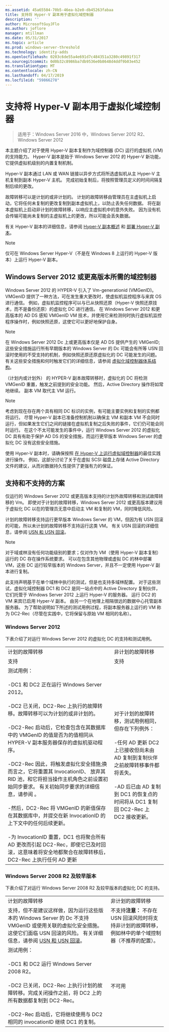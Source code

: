 ```yaml
---
ms.assetid: 45a65504-70b5-46ea-b2e0-db45263fabaa
title: 支持将 Hyper-V 副本用于虚拟化域控制器
description: ''
author: MicrosoftGuyJFlo
ms.author: joflore
manager: mtillman
ms.date: 05/31/2017
ms.topic: article
ms.prod: windows-server-threshold
ms.technology: identity-adds
ms.openlocfilehash: 0203c6de55a4e691d7c484351a3280c49891f317
ms.sourcegitcommit: 0d0b32c8986ba7db9536e0b8648d4ddf9b03e452
ms.translationtype: MT
ms.contentlocale: zh-CN
ms.lasthandoff: 04/17/2019
ms.locfileid: "59866278"
---
```

# <a name="support-for-using-hyper-v-replica-for-virtualized-domain-controllers"></a>支持将 Hyper-V 副本用于虚拟化域控制器

>适用于：Windows Server 2016 中，Windows Server 2012 R2、 Windows Server 2012

本主题介绍了对于使用 Hyper-V 副本复制作为域控制器 (DC) 运行的虚拟机 (VM) 的支持能力。 Hyper-V 副本是始于 Windows Server 2012 的 Hyper-V 新功能，它提供虚拟机级别的内置复制机制。  
  
Hyper-V 副本通过 LAN 或 WAN 链接以异步方式将所选虚拟机从主 Hyper-V 主机复制到副本 Hyper-V 主机。 完成初始复制后，将按照管理员定义的时间间隔复制后续的更改。  
  
故障转移可以是计划的或非计划的。 计划的故障转移由管理员在主虚拟机上启动，它将任何未复制的更改复制到副本虚拟机上，以防止丢失任何数据。 将在副本虚拟机上启动非计划的故障转移，以响应主虚拟机中的意外失败。 因为没有机会传输可能尚未复制的主虚拟机上的更改，所以可能会丢失数据。  
  
有关 Hyper-V 副本的详细信息，请参阅 [Hyper-V 副本概述](https://technet.microsoft.com/library/jj134172.aspx) 和 [部署 Hyper-V 副本](https://technet.microsoft.com/library/jj134207.aspx)。  
  
> [!NOTE]  
> 仅可在 Windows Server Hyper-V（不是在 Windows 8 上运行的 Hyper-V 版本）上运行 Hyper-V 副本。  
  
## <a name="windows-server-2012-or-newer-domain-controllers-required"></a>Windows Server 2012 或更高版本所需的域控制器

Windows Server 2012 的 HYPER-V 引入了 Vm-generationid (VMGenID)。 VMGenID 提供了一种方法，可在发生重大更改时，使虚拟机监控程序与来宾 OS 进行通信。 例如，虚拟机监控程序可以与已从快照还原（Hyper-V 快照还原技术，而不是备份还原）的虚拟化 DC 进行通信。 在 Windows Server 2012 和更高版本的 AD DS 感知 VMGenID VM 技术，并使用它来检测何时执行虚拟机监控程序操作时，例如快照还原，这使它可以更好地保护自身。  
  
> [!NOTE]
> 在 Windows Server 2012 Dc 上或更高版本仅是 AD DS 提供产生的 VMGenID; 这些安全措施运行所有早期版本的 Windows Server 的 Dc 可能会有所等 USN 回滚时使用的不受支持的机制，例如快照还原还原虚拟化的 DC 可能发生的问题。 有关这些安全措施和何时触发它们的详细信息，请参阅 [虚拟化域控制器体系结构](https://technet.microsoft.com/library/jj574118.aspx)。  
  
（计划内或计划外） 的 HYPER-V 副本故障转移时，虚拟化的 DC 将检测 VMGenID 重置，触发之前提到的安全功能。 然后，Active Directory 操作将如常地继续。 副本 VM 取代主 VM 运行。  
  
> [!NOTE]  
> 考虑到现在存在两个具有相同 DC 标识的实例，有可能主要实例和复制的实例都将运行。 尽管 Hyper-V 副本已准备控制机制以确保主 VM 和副本 VM 不会同时运行，但如果发生它们之间的链接在虚拟机复制之后失败的事件，它们仍可能会同时运行。 在这个不太可能发生的事件中，运行 Windows Server 2012 的虚拟化 DC 具有有助于保护 AD DS 的安全措施，而运行更早版本 Windows Server 的虚拟化 DC 没有这些安全措施。  
  
使用 Hyper-V 副本时，请确保按照 [在 Hyper-V 上运行虚拟域控制器](https://technet.microsoft.com/library/virtual_active_directory_domain_controller_virtualization_hyperv(v=WS.10).aspx)的最佳实践进行操作。 例如，这部分讨论了关于在虚拟 SCSI 磁盘上存储 Active Directory 文件的建议，从而对数据持久性提供了更强有力的保证。  
  
## <a name="supported-and-unsupported-scenarios"></a>支持和不支持的方案

仅运行的 Windows Server 2012 或更高版本支持的计划外故障转移和测试故障转移的 Vm。 即使对于计划的故障转移，Windows Server 2012 或更高版本建议用于虚拟化 DC 以在的管理员无意中启动主 VM 和复制的 VM，同时降低风险。  
  
计划的故障转移支持运行更早版本 Windows Server 的 VM，但因为有 USN 回滚的可能，所以未计划的故障转移不支持运行这类 VM。 有关 USN 回滚的详细信息，请参阅 [USN 和 USN 回滚](https://technet.microsoft.com/library/d2cae85b-41ac-497f-8cd1-5fbaa6740ffe(v=ws.10))。  
  
> [!NOTE]  
> 对于域或林没有任何功能级别的要求；仅对作为 VM（使用 Hyper-V 副本复制）运行的 DC 存在操作系统要求。 可以在包含其他物理或虚拟 DC 的林中部署 VM，这些 DC 运行较早版本的 Windows Server，并且不一定使用 Hyper-V 副本进行复制。  
  
此支持声明基于在单个域林中执行的测试，但是也支持多域林配置。 对于这些测试，虚拟化域控制器 DC1 和 DC2 是同一站点中的 Active Directory 复制伙伴，它们托管于 Windows Server 2012 上运行 Hyper-V 的服务器。 运行 DC2 的 VM 来宾已启用 Hyper-V 副本。 由另一个在地理上相隔很远的数据中心托管副本服务器。 为了帮助说明如下所述的测试用例过程，将副本服务器上运行的 VM 称为 DC2-Rec（尽管在实践中，它将保留与原始 VM 相同的名称）。  
  
### <a name="windows-server-2012"></a>Windows Server 2012

下表介绍了对运行 Windows Server 2012 的虚拟化 DC 的支持和测试用例。  
  
|||  
|-|-|  
|计划的故障转移|非计划的故障转移|  
|支持|支持|  
|测试用例：<br /><br />-DC1 和 DC2 正在运行 Windows Server 2012。<br /><br />-DC2 已关闭，DC2-Rec 上执行的故障转移。故障转移可以为计划的或非计划的。<br /><br />-DC2-Rec 启动后，它检查包含在其数据库中的 VMGenID 的值是否为的值相同从 HYPER-V 副本服务器保存的虚拟机驱动程序。<br /><br />-DC2-Rec 因此，将触发虚拟化安全措施;换而言之，它将重置其 InvocationID、 放弃其 RID 池，和它将担当操作主机角色之前设置初始同步要求。 有关初始同步要求的详细信息，请参阅 。<br /><br />-然后，DC2-Rec 将 VMGenID 的新值保存在其数据库中，并提交在新 InvocationID 的上下文中的任何后续更新。<br /><br />-为 InvocationID 重置，DC1 也将聚合所有 AD 更改而引起 DC2-Rec，即使它已及时回滚，这意味着将安全地都聚合在故障转移后，DC2-Rec 上执行任何 AD 更新|对于计划的故障转移，测试用例相同，但存在下列例外：<br /><br />-任何 AD 更新 DC2 上已接收但尚未由 AD 复制到复制伙伴之前故障转移事件都将丢失。<br /><br />-AD 后已由 AD 复制到 DC1 的恢复点的时间将从 DC1 复制回 DC2-Rec 上 DC2 接收更新。|  
  
### <a name="windows-server-2008-r2-and-earlier-versions"></a>Windows Server 2008 R2 及较早版本

下表介绍了对运行 Windows Server 2008 R2 及较早版本的虚拟化 DC 的支持。  
  
|||  
|-|-|  
|计划的故障转移|非计划的故障转移|  
|支持，但不是建议这样做，因为运行这些版本的 Windows Server 的 Dc 不支持 VMGenID 或使用关联的虚拟化安全措施。 这使它们面临 USN 回滚的风险。 有关详细信息，请参阅 [USN 和 USN 回滚](https://technet.microsoft.com/library/d2cae85b-41ac-497f-8cd1-5fbaa6740ffe(v=ws.10))。|不支持**注意：** 不存在 USN 回滚风险时将支持非计划的故障转移，例如林中的单个域控制器（不推荐的配置）。|  
|测试用例：<br /><br />-DC1 和 DC2 运行 Windows Server 2008 R2。<br /><br />-DC2 已关闭，DC2-Rec 上执行计划的故障转移。完成关闭操作之前，将 DC2 上的所有数据都复制到 DC2-Rec。<br /><br />-DC2-Rec 启动后，它将继续使用与 DC2 相同的 invocationID 继续 DC1 的复制。|不可用|  
